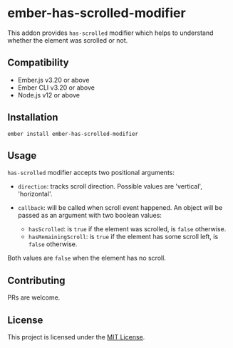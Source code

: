 ember-has-scrolled-modifier
==============================================================================

This addon provides `has-scrolled` modifier which helps to understand whether the element was scrolled or not.


Compatibility
------------------------------------------------------------------------------

* Ember.js v3.20 or above
* Ember CLI v3.20 or above
* Node.js v12 or above


Installation
------------------------------------------------------------------------------

```
ember install ember-has-scrolled-modifier
```


Usage
------------------------------------------------------------------------------

`has-scrolled` modifier accepts two positional arguments:

- `direction`: tracks scroll direction. Possible values are 'vertical', 'horizontal'.
- `callback`: will be called when scroll event happened. An object will be passed as an argument with two boolean values:

  - `hasScrolled`: is `true` if the element was scrolled, is `false` otherwise.
  - `hasRemainingScroll`: is `true` if the element has some scroll left, is `false` otherwise.

Both values are `false` when the element has no scroll.


Contributing
------------------------------------------------------------------------------

PRs are welcome.


License
------------------------------------------------------------------------------

This project is licensed under the [MIT License](LICENSE.md).
